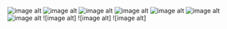 ![image alt](https://github.com/soban2777/HomeCare/blob/2577efd9a1500d4b3d56cf5cae96ab122de787d5/WhatsApp%20Image%202025-05-30%20at%2012.36.22%20AM.jpeg)
![image alt](https://github.com/soban2777/HomeCare/blob/15447803cf671538522a5f1d84a0cdb1ebe4ab67/WhatsApp%20Image%202025-05-30%20at%2012.36.17%20AM.jpeg)
![image alt](https://github.com/soban2777/HomeCare/blob/99c85a11ff8b57e9869a62e526bf602d9439599f/WhatsApp%20Image%202025-05-30%20at%2012.36.18%20AM%20(2).jpeg)
![image alt](https://github.com/soban2777/HomeCare/blob/02ce25bc186cf08447f5e4692bd98948755590cf/WhatsApp%20Image%202025-05-30%20at%2012.36.19%20AM%20(1).jpeg)
![image alt](https://github.com/soban2777/HomeCare/blob/89f097bf9ec8525081cf33ce9d0b641412fa98e6/WhatsApp%20Image%202025-05-30%20at%2012.36.19%20AM.jpeg)
![image alt](https://github.com/soban2777/HomeCare/blob/64c0770a1a1a31916c670d491c2600dd208e9ba7/WhatsApp%20Image%202025-05-30%20at%2012.36.20%20AM%20(1).jpeg)
![image alt](https://github.com/soban2777/HomeCare/blob/26c7e4a2d724ad9cf001fb5d961ea995d9c8c49c/WhatsApp%20Image%202025-05-30%20at%2012.36.20%20AM.jpeg)
![image alt]
![image alt]
![image alt]
